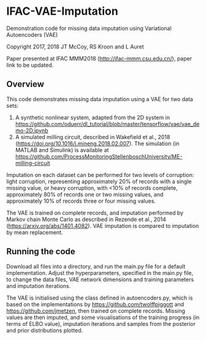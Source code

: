 # IFAC-VAE-Imputation
Demonstration code for missing data imputation using Variational Autoencoders (VAE)

Copyright 2017, 2018 JT McCoy, RS Kroon and L Auret

Paper presented at IFAC MMM2018 (http://ifac-mmm.csu.edu.cn/), paper link to be updated.

## Overview
This code demonstrates missing data imputation using a VAE for two data sets:
1. A synthetic nonlinear system, adapted from the 2D system in https://github.com/oduerr/dl_tutorial/blob/master/tensorflow/vae/vae_demo-2D.ipynb
2. A simulated milling circuit, described in Wakefield et al., 2018 (https://doi.org/10.1016/j.mineng.2018.02.007). The simulation (in MATLAB and Simulink) is available at https://github.com/ProcessMonitoringStellenboschUniversity/ME-milling-circuit

Imputation on each dataset can be performed for two levels of corruption: light corruption, representing approximately 20% of records with a single missing value, or heavy corruption, with <10% of records complete, approximately 80% of records one or two missing values, and approximately 10% of records three or four missing values.

The VAE is trained on complete records, and imputation performed by Markov chain Monte Carlo as described in Rezende et al., 2014 (https://arxiv.org/abs/1401.4082). VAE imputation is compared to imputation by mean replacement.

## Running the code
Download all files into a directory, and run the main.py file for a default implementation. Adjust the hyperparameters, specified in the main.py file, to change the data files, VAE network dimensions and training parameters and imputation iterations.

The VAE is initialised using the class defined in autoencoders.py, which is based on the implementations by https://github.com/twolffpiggott and https://github.com/jmetzen, then trained on complete records. Missing values are then imputed, and some visualisations of the training progress (in terms of ELBO value), imputation iterations and samples from the posterior and prior distributions plotted.
